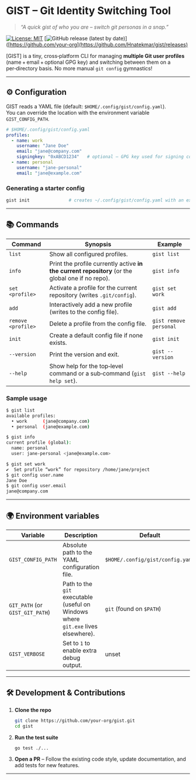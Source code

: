 # GIST – Git Identity Switching Tool
> *“A quick gist of who you are – switch git personas in a snap.”*

[![License: MIT](https://img.shields.io/badge/License-MIT-blue.svg)](LICENSE)
[![GitHub release (latest by date)](https://img.shields.io/github/v/release/Hnatekmar/gist)]([https://github.com/your-org](https://github.com/Hnatekmar/gist/releases)

[GIST] is a tiny, cross‑platform CLI for managing **multiple Git user profiles** (name + email + optional GPG key) and switching between them on a per‑directory basis. No more manual `git config` gymnastics!

---

## ⚙️ Configuration

GIST reads a YAML file (default: `$HOME/.config/gist/config.yaml`).  
You can override the location with the environment variable `GIST_CONFIG_PATH`.

```yaml
# $HOME/.config/gist/config.yaml
profiles:
  - name: work
    username: "Jane Doe"
    email: "jane@company.com"
    signingkey: "0xABCD1234"   # optional – GPG key used for signing commits
  - name: personal
    username: "jane‑personal"
    email: "jane@example.com"
```

### Generating a starter config

```bash
gist init               # creates ~/.config/gist/config.yaml with an example entry
```

---

## 📚 Commands

| Command | Synopsis | Example |
|---------|----------|---------|
| `list` | Show all configured profiles. | `gist list` |
| `info` | Print the profile currently active **in the current repository** (or the global one if no repo). | `gist info` |
| `set <profile>` | Activate a profile for the current repository (writes `.git/config`). | `gist set work` |
| `add` | Interactively add a new profile (writes to the config file). | `gist add` |
| `remove <profile>` | Delete a profile from the config file. | `gist remove personal` |
| `init` | Create a default config file if none exists. | `gist init` |
| `--version` | Print the version and exit. | `gist --version` |
| `--help` | Show help for the top‑level command or a sub‑command (`gist help set`). | `gist --help` |

### Sample usage

```bash
$ gist list
available profiles:
  • work      (jane@company.com)
  • personal  (jane@example.com)

$ gist info
current profile (global):
  name: personal
  user: jane‑personal <jane@example.com>

$ gist set work
✔️  Set profile “work” for repository /home/jane/project
$ git config user.name
Jane Doe
$ git config user.email
jane@company.com
```

---

## 🌍 Environment variables

| Variable | Description | Default |
|----------|-------------|---------|
| `GIST_CONFIG_PATH` | Absolute path to the YAML configuration file. | `$HOME/.config/gist/config.yaml` |
| `GIT_PATH` (or `GIST_GIT_PATH`) | Path to the `git` executable (useful on Windows where `git.exe` lives elsewhere). | `git` (found on `$PATH`) |
| `GIST_VERBOSE` | Set to `1` to enable extra debug output. | unset |

---

## 🛠️ Development & Contributions

1. **Clone the repo**  
   ```bash
   git clone https://github.com/your-org/gist.git
   cd gist
   ```

2. **Run the test suite**  
   ```bash
   go test ./...
   ```

3. **Open a PR** – Follow the existing code style, update documentation, and add tests for new features.

---
